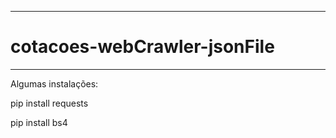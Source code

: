 -------------------------------------------------

# cotacoes-webCrawler-jsonFile

-------------------------------------------------


Algumas instalações:

pip install requests

pip install bs4 
